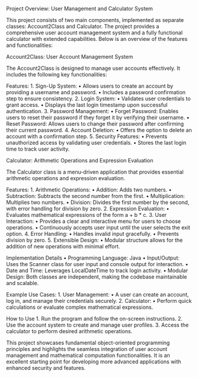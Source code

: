 Project Overview: User Management and Calculator System

This project consists of two main components, implemented as separate classes: Account2Class and Calculator. The project provides a comprehensive user account management system and a fully functional calculator with extended capabilities. Below is an overview of the features and functionalities:

Account2Class: User Account Management System

The Account2Class is designed to manage user accounts effectively. It includes the following key functionalities:

Features:
	1.	Sign-Up System:
	•	Allows users to create an account by providing a username and password.
	•	Includes a password confirmation step to ensure consistency.
	2.	Login System:
	•	Validates user credentials to grant access.
	•	Displays the last login timestamp upon successful authentication.
	3.	Password Management:
	•	Forget Password: Enables users to reset their password if they forget it by verifying their username.
	•	Reset Password: Allows users to change their password after confirming their current password.
	4.	Account Deletion:
	•	Offers the option to delete an account with a confirmation step.
	5.	Security Features:
	•	Prevents unauthorized access by validating user credentials.
	•	Stores the last login time to track user activity.

Calculator: Arithmetic Operations and Expression Evaluation

The Calculator class is a menu-driven application that provides essential arithmetic operations and expression evaluation.

Features:
	1.	Arithmetic Operations:
	•	Addition: Adds two numbers.
	•	Subtraction: Subtracts the second number from the first.
	•	Multiplication: Multiplies two numbers.
	•	Division: Divides the first number by the second, with error handling for division by zero.
	2.	Expression Evaluation:
	•	Evaluates mathematical expressions of the form a + b * c.
	3.	User Interaction:
	•	Provides a clear and interactive menu for users to choose operations.
	•	Continuously accepts user input until the user selects the exit option.
	4.	Error Handling:
	•	Handles invalid input gracefully.
	•	Prevents division by zero.
	5.	Extensible Design:
	•	Modular structure allows for the addition of new operations with minimal effort.

Implementation Details
	•	Programming Language: Java
	•	Input/Output: Uses the Scanner class for user input and console output for interaction.
	•	Date and Time: Leverages LocalDateTime to track login activity.
	•	Modular Design: Both classes are independent, making the codebase maintainable and scalable.

Example Use Cases:
	1.	User Management:
	•	A user can create an account, log in, and manage their credentials securely.
	2.	Calculator:
	•	Perform quick calculations or evaluate complex mathematical expressions.

How to Use
	1.	Run the program and follow the on-screen instructions.
	2.	Use the account system to create and manage user profiles.
	3.	Access the calculator to perform desired arithmetic operations.

This project showcases fundamental object-oriented programming principles and highlights the seamless integration of user account management and mathematical computation functionalities. It is an excellent starting point for developing more advanced applications with enhanced security and features.